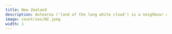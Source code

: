 ```yaml
---
title: New Zealand
description: Aotearoa ('land of the long white cloud') is a neighbour country.
image: countries/NZ.jpeg
width: 1
---
```

